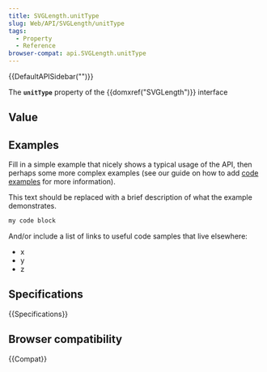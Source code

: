 ```yaml
---
title: SVGLength.unitType
slug: Web/API/SVGLength/unitType
tags:
  - Property
  - Reference
browser-compat: api.SVGLength.unitType
---
```

{{DefaultAPISidebar("")}}

The **`unitType`** property of the {{domxref("SVGLength")}} interface 

## Value



## Examples

Fill in a simple example that nicely shows a typical usage of the API, then perhaps some more complex examples (see our guide on how to add [code examples](/en-US/docs/MDN/Contribute/Structures/Code_examples) for more information).

This text should be replaced with a brief description of what the example demonstrates.

```js
my code block
```

And/or include a list of links to useful code samples that live elsewhere:

*   x
*   y
*   z

## Specifications

{{Specifications}}

## Browser compatibility

{{Compat}}


